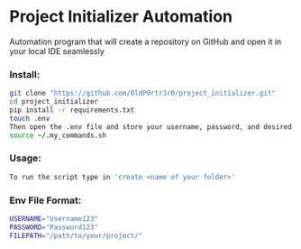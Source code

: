 # Project Initializer Automation
Automation program that will create a repository on GitHub and open it in your local IDE seamlessly

### Install: 
```bash
git clone "https://github.com/0ldP0rtr3r0/project_initializer.git"
cd project_initializer
pip install -r requirements.txt
touch .env
Then open the .env file and store your username, password, and desired file destination. Use the provided format at the bottom of this README.
source ~/.my_commands.sh
```

### Usage:
```bash
To run the script type in 'create <name of your folder>'
```

### Env File Format:
```bash
USERNAME="Username123"
PASSWORD="Password123"
FILEPATH="/path/to/your/project/"
```
